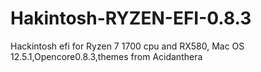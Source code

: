 # Hakintosh-RYZEN-EFI-0.8.3
Hackintosh efi for Ryzen 7 1700 cpu and RX580, Mac OS 12.5.1,Opencore0.8.3,themes from Acidanthera
